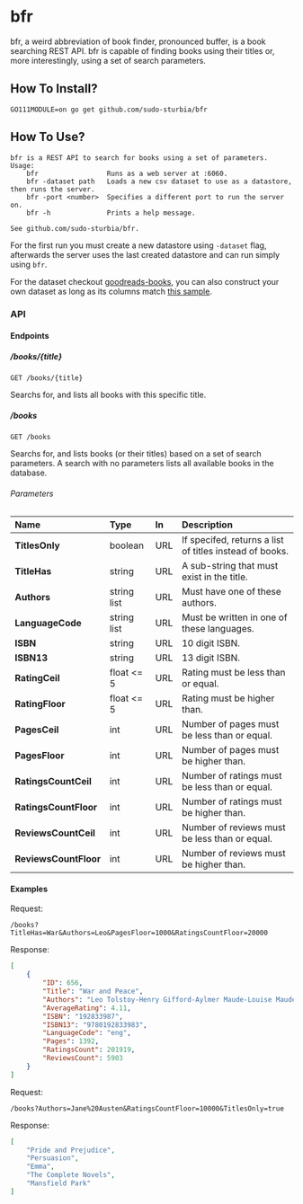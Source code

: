 # bfr
bfr, a weird abbreviation of book finder, pronounced buffer, is a book searching
REST API. bfr is capable of finding books using their titles or, more interestingly,
using a set of search parameters.

## How To Install?
```
GO111MODULE=on go get github.com/sudo-sturbia/bfr
```

## How To Use?
```
bfr is a REST API to search for books using a set of parameters.
Usage:
    bfr                 Runs as a web server at :6060.
    bfr -dataset path   Loads a new csv dataset to use as a datastore, then runs the server.
    bfr -port <number>  Specifies a different port to run the server on.
    bfr -h              Prints a help message.

See github.com/sudo-sturbia/bfr.
```

For the first run you must create a new datastore using `-dataset` flag, afterwards
the server uses the last created datastore and can run simply using `bfr`.

For the dataset checkout [goodreads-books](https://www.kaggle.com/jealousleopard/goodreadsbooks),
you can also construct your own dataset as long as its columns match [this sample](test-data/booksTest.csv).

### API
#### Endpoints
##### /books/{title}
```
GET /books/{title}
```
Searchs for, and lists all books with this specific title.

##### /books
```
GET /books
```

Searchs for, and lists books (or their titles) based on a set of search parameters. A search
with no parameters lists all available books in the database.

###### Parameters
| Name                  | Type        | In   | Description                                              |
| :-------------------- | :---------- | :--- | :------------------------------------------------------- |
| **TitlesOnly**        | boolean     | URL  | If specifed, returns a list of titles instead of books.  |
| **TitleHas**          | string      | URL  | A sub-string that must exist in the title.               |
| **Authors**           | string list | URL  | Must have one of these authors.                          |
| **LanguageCode**      | string list | URL  | Must be written in one of these languages.               |
| **ISBN**              | string      | URL  | 10 digit ISBN.                                           |
| **ISBN13**            | string      | URL  | 13 digit ISBN.                                           |
| **RatingCeil**        | float <= 5  | URL  | Rating must be less than or equal.                       |
| **RatingFloor**       | float <= 5  | URL  | Rating must be higher than.                              |
| **PagesCeil**         | int         | URL  | Number of pages must be less than or equal.              |
| **PagesFloor**        | int         | URL  | Number of pages must be higher than.                     |
| **RatingsCountCeil**  | int         | URL  | Number of ratings must be less than or equal.            |
| **RatingsCountFloor** | int         | URL  | Number of ratings must be higher than.                   |
| **ReviewsCountCeil**  | int         | URL  | Number of reviews must be less than or equal.            |
| **ReviewsCountFloor** | int         | URL  | Number of reviews must be higher than.                   |

#### Examples
Request:
```console
/books?TitleHas=War&Authors=Leo&PagesFloor=1000&RatingsCountFloor=20000
```

Response:
```json
[
	{
		"ID": 656,
		"Title": "War and Peace",
		"Authors": "Leo Tolstoy-Henry Gifford-Aylmer Maude-Louise Maude",
		"AverageRating": 4.11,
		"ISBN": "192833987",
		"ISBN13": "9780192833983",
		"LanguageCode": "eng",
		"Pages": 1392,
		"RatingsCount": 201919,
		"ReviewsCount": 5903
	}
]
```

Request:
```console
/books?Authors=Jane%20Austen&RatingsCountFloor=10000&TitlesOnly=true
```

Response:
```json
[
	"Pride and Prejudice",
	"Persuasion",
	"Emma",
	"The Complete Novels",
	"Mansfield Park"
]
```
